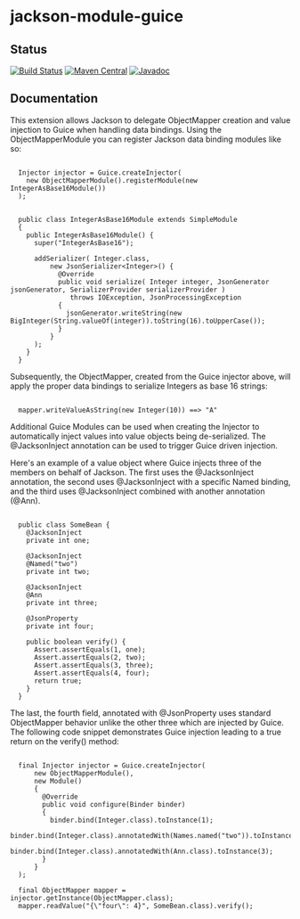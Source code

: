 jackson-module-guice
====================

## Status

[![Build Status](https://travis-ci.org/FasterXML/jackson-module-guice.svg)](https://travis-ci.org/FasterXML/jackson-module-guice)
[![Maven Central](https://maven-badges.herokuapp.com/maven-central/com.fasterxml.jackson.module/jackson-module-guice/badge.svg)](https://maven-badges.herokuapp.com/maven-central/com.fasterxml.jackson.module/jackson-module-guice/)
[![Javadoc](https://javadoc.io/badge/com.fasterxml.jackson.module/jackson-module-guice.svg)](http://www.javadoc.io/doc/com.fasterxml.jackson.module/jackson-module-guice)

## Documentation

This extension allows Jackson to delegate ObjectMapper creation and value injection to Guice when handling data bindings.
Using the ObjectMapperModule you can register Jackson data binding modules like so:

~~~~~

  Injector injector = Guice.createInjector(
    new ObjectMapperModule().registerModule(new IntegerAsBase16Module())
  );


  public class IntegerAsBase16Module extends SimpleModule
  {
    public IntegerAsBase16Module() {
      super("IntegerAsBase16");

      addSerializer( Integer.class,
          new JsonSerializer<Integer>() {
            @Override
            public void serialize( Integer integer, JsonGenerator jsonGenerator, SerializerProvider serializerProvider )
               throws IOException, JsonProcessingException
            {
              jsonGenerator.writeString(new BigInteger(String.valueOf(integer)).toString(16).toUpperCase());
            }
          }
      );
    }
  }

~~~~~

Subsequently, the ObjectMapper, created from the Guice injector above, will apply the proper data bindings to serialize
Integers as base 16 strings:

~~~~~

  mapper.writeValueAsString(new Integer(10)) ==> "A"

~~~~~

Additional Guice Modules can be used when creating the Injector to automatically inject values into value objects
being de-serialized. The @JacksonInject annotation can be used to trigger Guice driven injection.

Here's an example of a value object where Guice injects three of the members on behalf of Jackson. The first
uses the @JacksonInject annotation, the second uses @JacksonInject with a specific Named binding, and the
third uses @JacksonInject combined with another annotation (@Ann).

~~~~~

  public class SomeBean {
    @JacksonInject
    private int one;

    @JacksonInject
    @Named("two")
    private int two;

    @JacksonInject
    @Ann
    private int three;

    @JsonProperty
    private int four;

    public boolean verify() {
      Assert.assertEquals(1, one);
      Assert.assertEquals(2, two);
      Assert.assertEquals(3, three);
      Assert.assertEquals(4, four);
      return true;
    }
  }

~~~~~

The last, the fourth field, annotated with @JsonProperty uses standard ObjectMapper behavior unlike the other three
which are injected by Guice. The following code snippet demonstrates Guice injection leading to a true return on the
verify() method:


~~~~~

  final Injector injector = Guice.createInjector(
      new ObjectMapperModule(),
      new Module()
      {
        @Override
        public void configure(Binder binder)
        {
          binder.bind(Integer.class).toInstance(1);
          binder.bind(Integer.class).annotatedWith(Names.named("two")).toInstance(2);
          binder.bind(Integer.class).annotatedWith(Ann.class).toInstance(3);
        }
      }
  );

  final ObjectMapper mapper = injector.getInstance(ObjectMapper.class);
  mapper.readValue("{\"four\": 4}", SomeBean.class).verify();

~~~~~

